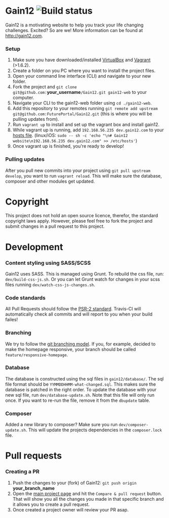 # Gain12 ![Build status](https://api.travis-ci.org/FuturePortal/Gain12.svg)

Gain12 is a motivating website to help you track your life changing challenges. Excited? So are we! More information
can be found at http://gain12.com.

### Setup

1. Make sure you have downloaded/installed [VirtualBox](https://www.virtualbox.org/wiki/Downloads) and
[Vagrant](http://www.vagrantup.com/downloads) (>1.6.2).
1. Create a folder on you PC where you want to install the project files.
1. Open your command line interface (CLI) and navigate to your new folder.
1. Fork the project and `git clone git@github.com:`**your_username**`/Gain12.git gain12-web` to your computer.
1. Navigate your CLI to the gain12-web folder using `cd ./gain12-web`.
1. Add this repository to your remotes running `git remote add upstream git@github.com:FuturePortal/Gain12.git` (this
is where you will be pulling updates from).
1. Run `vagrant up` to install and set up the vagrant box and install gain12.
1. While vagrant up is running, add `192.168.56.235 dev.gain12.com` to your
[hosts file](http://en.wikipedia.org/wiki/Hosts_(file)). (linux/iOS: `sudo -- sh -c 'echo "\n# Gain12 website\n192.168.56.235 dev.gain12.com" >> /etc/hosts'`)
1. Once vagrant up is finished, you're ready to develop!

### Pulling updates

After you pull new commits into your project using `git pull upstream develop`, you want to run `vagrant reload`.
This will make sure the database, composer and other modules get updated.

# Copyright

This project does not hold an open source licence, therefor, the standard copyright laws apply. However, please feel free to fork the project and submit changes in a pull request to this project.

# Development

### Content styling using SASS/SCSS

Gain12 uses SASS. This is managed using Grunt. To rebuild the css file, run: `dev/build-css-js.sh`. Or you can let
Grunt watch for changes in your scss files running `dev/watch-css-js-changes.sh`.

### Code standards

All Pull Requests should follow the
[PSR-2 standard](https://github.com/php-fig/fig-standards/blob/master/accepted/PSR-2-coding-style-guide.md).
Travis-CI will automatically check all commits and will report to you when your build failes!

### Branching

We try to follow the [git branching model](http://nvie.com/posts/a-successful-git-branching-model/). If you, for
example, decided to make the homepage responsive, your branch should be called `feature/responsive-homepage`.

### Database

The database is constructed using the sql files in `gain12/database/`. The sql file format should be
`YYMMDDHHMM-what-changed.sql`. This makes sure the database is patched in the right order. To update the database with your new sql file, run `dev/database-update.sh`. Note that this file will only run once. If you want to re-run the file, remove it from the `dbupdate` table.

### Composer

Added a new library to composer? Make sure you run `dev/composer-update.sh`. This will update the projects
dependencies in the `composer.lock` file.

# Pull requests

### Creating a PR

1. Push the changes to your (fork) of Gain12: `git push origin `**your_branch_name**
1. Open the [main project page](http://github.com/FuturePortal/Gain12/) and hit the
`Compare & pull request` button. That will show you all the changes you made in that specific branch and it allows
you to create a pull request.
1. Once created a project owner will review your PR asap.
